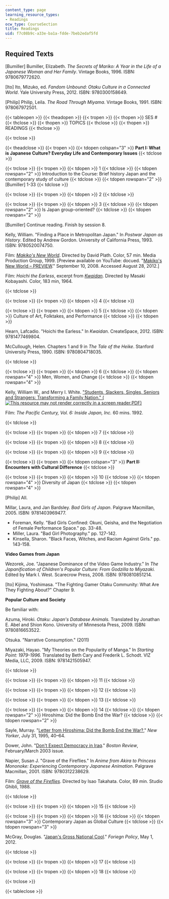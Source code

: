 ```yaml
---
content_type: page
learning_resource_types:
- Readings
ocw_type: CourseSection
title: Readings
uid: f7c08b9c-a33e-ba1a-fdde-7beb2edaf5fd
---
```


Required Texts
--------------

\[Bumiller\] Bumiller, Elizabeth. _The Secrets of Mariko: A Year in the Life of a Japanese Woman and Her Family_. Vintage Books, 1996. ISBN: 9780679772620.

\[Ito\] Ito, Mizuko, ed. _Fandom Unbound: Otaku Culture in a Connected World_. Yale University Press, 2012. ISBN: 9780300158649.

\[Philip\] Philip, Leila. _The Road Through Miyama_. Vintage Books, 1991. ISBN: 978067972501.

{{< tableopen >}}
{{< theadopen >}}
{{< tropen >}}
{{< thopen >}}
SES #
{{< thclose >}}
{{< thopen >}}
TOPICS
{{< thclose >}}
{{< thopen >}}
READINGS
{{< thclose >}}

{{< trclose >}}

{{< theadclose >}}
{{< tropen >}}
{{< tdopen colspan="3" >}}
**Part I: What is Japanese Culture? Everyday Life and Contemporary Issues**
{{< tdclose >}}

{{< trclose >}}
{{< tropen >}}
{{< tdopen >}}
1
{{< tdclose >}}
{{< tdopen rowspan="2" >}}
Introduction to the Course: Brief history Japan and the contemporary study of culture
{{< tdclose >}}
{{< tdopen rowspan="2" >}}
\[Bumiller\] 1-33
{{< tdclose >}}

{{< trclose >}}
{{< tropen >}}
{{< tdopen >}}
2
{{< tdclose >}}

{{< trclose >}}
{{< tropen >}}
{{< tdopen >}}
3
{{< tdclose >}}
{{< tdopen rowspan="2" >}}
Is Japan group-oriented?
{{< tdclose >}}
{{< tdopen rowspan="2" >}}


\[Bumiller\] Continue reading. Finish by session 8.

Kelly, William. "Finding a Place in Metropolitan Japan." In _Postwar Japan as History_. Edited by Andrew Gordon. University of California Press, 1993. ISBN: 9780520074750.

Film: [_Makiko's New World_](http://www.der.org/films/makikos-new-world.html). Directed by David Plath. Color, 57 min. Media Production Group, 1999. \[Preview available on YouTube: docued. "[Makiko's New World – PREVIEW](http://www.youtube.com/v/59B9ME3B5Mo)." September 10, 2008. Accessed August 28, 2012.\]

Film: _Hoichi the Earless_, excerpt from [_Kwaidan_](http://www.imdb.com/title/tt0058279/). Directed by Masaki Kobayashi. Color, 183 min, 1964.


{{< tdclose >}}

{{< trclose >}}
{{< tropen >}}
{{< tdopen >}}
4
{{< tdclose >}}

{{< trclose >}}
{{< tropen >}}
{{< tdopen >}}
5
{{< tdclose >}}
{{< tdopen >}}
Culture of Art, Folktakes, and Performance
{{< tdclose >}}
{{< tdopen >}}


Hearn, Lafcadio. "Hoichi the Earless." In _Kwaidan_. CreateSpace, 2012. ISBN: 9781477469804.

McCullough, Helen. Chapters 1 and 9 in _The Tale of the Heike_. Stanford University Press, 1990. ISBN: 9780804718035.


{{< tdclose >}}

{{< trclose >}}
{{< tropen >}}
{{< tdopen >}}
6
{{< tdclose >}}
{{< tdopen rowspan="4" >}}
Men, Women, and Change
{{< tdclose >}}
{{< tdopen rowspan="4" >}}


Kelly, William W., and Merry I. White. ["Students, Slackers, Singles, Seniors and Strangers: Transforming a Family Nation." (![This resource may not render correctly in a screen reader.](/images/inacessible.gif)PDF)](https://studylib.net/doc/13524067/students--slackers--singles--seniors--and-strangers--tran...)

Film: _The Pacific Century, Vol. 6: Inside Japan, Inc._ 60 mins. 1992.


{{< tdclose >}}

{{< trclose >}}
{{< tropen >}}
{{< tdopen >}}
7
{{< tdclose >}}

{{< trclose >}}
{{< tropen >}}
{{< tdopen >}}
8
{{< tdclose >}}

{{< trclose >}}
{{< tropen >}}
{{< tdopen >}}
9
{{< tdclose >}}

{{< trclose >}}
{{< tropen >}}
{{< tdopen colspan="3" >}}
**Part II: Encounters with Cultural Difference**
{{< tdclose >}}

{{< trclose >}}
{{< tropen >}}
{{< tdopen >}}
10
{{< tdclose >}}
{{< tdopen rowspan="4" >}}
Diversity of Japan
{{< tdclose >}}
{{< tdopen rowspan="4" >}}


\[Philip\] All.

Millar, Laura, and Jan Bardsley. _Bad Girls of Japan_. Palgrave Macmillan, 2005. ISBN: 9781403969477.

*   Foreman, Kelly. "Bad Girls Confined: Okuni, Geisha, and the Negotiation of Female Performance Space." pp. 33-48.
*   Miller, Laura. "Bad Girl Photography." pp. 127-142.
*   Kinsella, Sharon. "Black Faces, Witches, and Racism Against Girls." pp. 143-158.

**Video Games from Japan**

Wezorek, Joe. "Japanese Dominance of the Video Game Industry." In _The Japanification of Children's Popular Culture: From Godzilla to Miyazaki._ Edited by Mark I. West. Scarecrow Press, 2008. ISBN: 9780810851214.

\[Ito\] Kijima, Yoshimasa. "The Fighting Gamer Otaku Community: What Are They Fighting About?" Chapter 9.

**Popular Culture and Society**

Be familiar with:

Azuma, Hiroki. _Otaku: Japan's Database Animals._ Translated by Jonathan E. Abel and Shion Kono. University of Minnesota Press, 2009. ISBN: 9780816653522.

Otsuka. "Narrative Consumption." (2011)

Miyazaki, Hayao. "My Theories on the Popularity of Manga." In _Starting Point: 1979-1996._ Translated by Beth Cary and Frederik L. Schodt. VIZ Media, LLC, 2009. ISBN: 9781421505947.


{{< tdclose >}}

{{< trclose >}}
{{< tropen >}}
{{< tdopen >}}
11
{{< tdclose >}}

{{< trclose >}}
{{< tropen >}}
{{< tdopen >}}
12
{{< tdclose >}}

{{< trclose >}}
{{< tropen >}}
{{< tdopen >}}
13
{{< tdclose >}}

{{< trclose >}}
{{< tropen >}}
{{< tdopen >}}
14
{{< tdclose >}}
{{< tdopen rowspan="2" >}}
Hiroshima: Did the Bomb End the War?
{{< tdclose >}}
{{< tdopen rowspan="2" >}}


Sayle, Murray. "[Letter from Hiroshima: Did the Bomb End the War?](http://www.newyorker.com/archive/1995/07/31/1995_07_31_040_TNY_CARDS_000373616)," _New Yorker_, July 31, 1995, 40–64.

Dower, John. "[Don't Expect Democracy in Iraq](http://www.bostonreview.net/world/john-w-dower-warning-history)." _Boston Review_, February/March 2003 issue.

Napier, Susan J. "Grave of the Fireflies." In _Anime from Akira to Princess Mononoke: Experiencing Contemporary Japanese Animation_. Palgrave Macmillan, 2001. ISBN: 9780312238629.

Film: [_Grave of the Fireflies_](http://www.imdb.com/title/tt0095327/). Directed by Isao Takahata. Color, 89 min. Studio Ghibli, 1988.


{{< tdclose >}}

{{< trclose >}}
{{< tropen >}}
{{< tdopen >}}
15
{{< tdclose >}}

{{< trclose >}}
{{< tropen >}}
{{< tdopen >}}
16
{{< tdclose >}}
{{< tdopen rowspan="3" >}}
Contemporary Japan as Global Culture
{{< tdclose >}}
{{< tdopen rowspan="3" >}}


McGray, Douglas. "[Japan's Gross National Cool](http://www.foreignpolicy.com/articles/2002/05/01/japans_gross_national_cool)." _Foriegn Policy_, May 1, 2012.


{{< tdclose >}}

{{< trclose >}}
{{< tropen >}}
{{< tdopen >}}
17
{{< tdclose >}}

{{< trclose >}}
{{< tropen >}}
{{< tdopen >}}
18
{{< tdclose >}}

{{< trclose >}}

{{< tableclose >}}